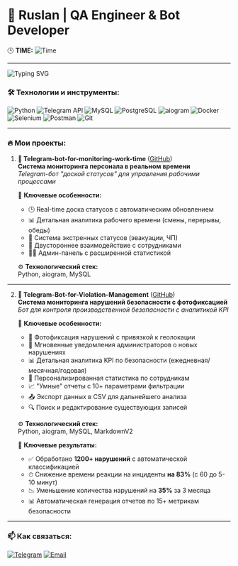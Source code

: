 # 🌟 Ruslan | QA Engineer & Bot Developer

🕒 **TIME:** ![Time](https://img.shields.io/badge/dynamic/json?color=blueviolet&label=%20&query=time&url=https%3A%2F%2Ftimeapi.io%2Fapi%2FTime%2Fcurrent%2Fzone%3FtimeZone%3DEurope%2FMoscow)

---

![Typing SVG](https://readme-typing-svg.herokuapp.com/?lines=QA+Engineer;Telegram+Bot+Developer;Python+Enthusiast)

### 🛠 Технологии и инструменты:
![Python](https://img.shields.io/badge/-Python-3776AB?logo=python&logoColor=white)
![Telegram API](https://img.shields.io/badge/-Telegram-26A5E4?logo=telegram&logoColor=white)
![MySQL](https://img.shields.io/badge/-MySQL-4479A1?logo=mysql&logoColor=white)
![PostgreSQL](https://img.shields.io/badge/-PostgreSQL-4169E1?logo=postgresql&logoColor=white)
![aiogram](https://img.shields.io/badge/-aiogram-259B24?logo=telegram&logoColor=white)
![Docker](https://img.shields.io/badge/-Docker-2496ED?logo=docker&logoColor=white)
![Selenium](https://img.shields.io/badge/-Selenium-43B02A?logo=selenium&logoColor=white)
![Postman](https://img.shields.io/badge/-Postman-FF6C37?logo=postman&logoColor=white)
![Git](https://img.shields.io/badge/-Git-F05032?logo=git&logoColor=white)

---

### 🔥 Мои проекты:

1. **🔄 Telegram-bot-for-monitoring-work-time** ([GitHub](https://github.com/ваш-ник/employee-tracking-bot))  
   **Система мониторинга персонала в реальном времени**  
   *Telegram-бот "доской статусов" для управления рабочими процессами*

   🌟 **Ключевые особенности:**
   - 🕒 Real-time доска статусов с автоматическим обновлением
   - 📊 Детальная аналитика рабочего времени (смены, перерывы, обеды)
   - 🚨 Система экстренных статусов (эвакуации, ЧП)
   - 📱 Двустороннее взаимодействие с сотрудниками
   - 👨‍💻 Админ-панель с расширенной статистикой

   ⚙️ **Технологический стек:**  
   Python, aiogram, MySQL

---

2. **🚨 Telegram-Bot-for-Violation-Management** ([GitHub](https://github.com/RuslanQAlife/Telegram-Bot-for-Violation-Management))  
   **Система мониторинга нарушений безопасности с фотофиксацией**  
   *Бот для контроля производственной безопасности с аналитикой KPI*

   🌟 **Ключевые особенности:**
   - 📸 Фотофиксация нарушений с привязкой к геолокации
   - 🚨 Мгновенные уведомления администраторов о новых нарушениях
   - 📊 Детальная аналитика KPI по безопасности (ежедневная/месячная/годовая)
   - 👥 Персонализированная статистика по сотрудникам
   - 📈 "Умные" отчеты с 10+ параметрами фильтрации
   - 📤 Экспорт данных в CSV для дальнейшего анализа
   - 🔍 Поиск и редактирование существующих записей

   ⚙️ **Технологический стек:**  
   Python, aiogram, MySQL, MarkdownV2

   📌 **Ключевые результаты:**
   - ✅ Обработано **1200+ нарушений** с автоматической классификацией
   - ⏱ Снижение времени реакции на инциденты **на 83%** (с 60 до 5-10 минут)
   - 📉 Уменьшение количества нарушений на **35%** за 3 месяца
   - 📊 Автоматическая генерация отчетов по 15+ метрикам безопасности

---

### 📫 Как связаться:
[![Telegram](https://img.shields.io/badge/-Telegram-26A5E4?logo=telegram&logoColor=white)](https://t.me/ваш-ник)
[![Email](https://img.shields.io/badge/-Email-D14836?logo=gmail&logoColor=white)](mailto:ваш-email)





